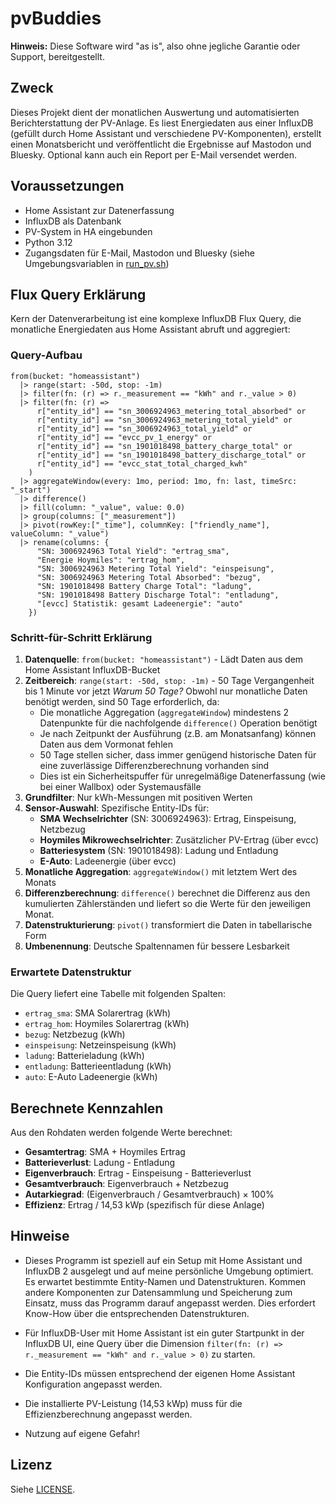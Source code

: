 # pvBuddies

**Hinweis:** Diese Software wird "as is", also ohne jegliche Garantie oder Support, bereitgestellt.

## Zweck

Dieses Projekt dient der monatlichen Auswertung und automatisierten Berichterstattung der PV-Anlage. Es liest Energiedaten aus einer InfluxDB (gefüllt durch Home Assistant und verschiedene PV-Komponenten), erstellt einen Monatsbericht und veröffentlicht die Ergebnisse auf Mastodon und Bluesky. Optional kann auch ein Report per E-Mail versendet werden.

## Voraussetzungen

- Home Assistant zur Datenerfassung
- InfluxDB als Datenbank
- PV-System in HA eingebunden
- Python 3.12
- Zugangsdaten für E-Mail, Mastodon und Bluesky (siehe Umgebungsvariablen in [run_pv.sh](run_pv.sh))

## Flux Query Erklärung

Kern der Datenverarbeitung ist eine komplexe InfluxDB Flux Query, die monatliche Energiedaten aus Home Assistant abruft und aggregiert:

### Query-Aufbau

```flux
from(bucket: "homeassistant")
  |> range(start: -50d, stop: -1m)
  |> filter(fn: (r) => r._measurement == "kWh" and r._value > 0)
  |> filter(fn: (r) =>
      r["entity_id"] == "sn_3006924963_metering_total_absorbed" or
      r["entity_id"] == "sn_3006924963_metering_total_yield" or
      r["entity_id"] == "sn_3006924963_total_yield" or
      r["entity_id"] == "evcc_pv_1_energy" or
      r["entity_id"] == "sn_1901018498_battery_charge_total" or
      r["entity_id"] == "sn_1901018498_battery_discharge_total" or
      r["entity_id"] == "evcc_stat_total_charged_kwh"
    )
  |> aggregateWindow(every: 1mo, period: 1mo, fn: last, timeSrc: "_start")
  |> difference()
  |> fill(column: "_value", value: 0.0)
  |> group(columns: ["_measurement"])
  |> pivot(rowKey:["_time"], columnKey: ["friendly_name"], valueColumn: "_value")
  |> rename(columns: {
      "SN: 3006924963 Total Yield": "ertrag_sma",
      "Energie Hoymiles": "ertrag_hom",
      "SN: 3006924963 Metering Total Yield": "einspeisung",
      "SN: 3006924963 Metering Total Absorbed": "bezug",
      "SN: 1901018498 Battery Charge Total": "ladung",
      "SN: 1901018498 Battery Discharge Total": "entladung",
      "[evcc] Statistik: gesamt Ladeenergie": "auto"
    })
```

### Schritt-für-Schritt Erklärung

1. **Datenquelle**: `from(bucket: "homeassistant")` - Lädt Daten aus dem Home Assistant InfluxDB-Bucket
2. **Zeitbereich**: `range(start: -50d, stop: -1m)` - 50 Tage Vergangenheit bis 1 Minute vor jetzt
   *Warum 50 Tage?* Obwohl nur monatliche Daten benötigt werden, sind 50 Tage erforderlich, da:
   - Die monatliche Aggregation (`aggregateWindow`) mindestens 2 Datenpunkte für die nachfolgende `difference()` Operation benötigt
   - Je nach Zeitpunkt der Ausführung (z.B. am Monatsanfang) können Daten aus dem Vormonat fehlen
   - 50 Tage stellen sicher, dass immer genügend historische Daten für eine zuverlässige Differenzberechnung vorhanden sind
   - Dies ist ein Sicherheitspuffer für unregelmäßige Datenerfassung (wie bei einer Wallbox) oder Systemausfälle
3. **Grundfilter**: Nur kWh-Messungen mit positiven Werten
4. **Sensor-Auswahl**: Spezifische Entity-IDs für:
   - **SMA Wechselrichter** (SN: 3006924963): Ertrag, Einspeisung, Netzbezug
   - **Hoymiles Mikrowechselrichter**: Zusätzlicher PV-Ertrag (über evcc)
   - **Batteriesystem** (SN: 1901018498): Ladung und Entladung
   - **E-Auto**: Ladeenergie (über evcc)
5. **Monatliche Aggregation**: `aggregateWindow()` mit letztem Wert des Monats
6. **Differenzberechnung**: `difference()` berechnet die Differenz aus den kumulierten Zählerständen und liefert so die Werte für den jeweiligen Monat.
7. **Datenstrukturierung**: `pivot()` transformiert die Daten in tabellarische Form
8. **Umbenennung**: Deutsche Spaltennamen für bessere Lesbarkeit

### Erwartete Datenstruktur

Die Query liefert eine Tabelle mit folgenden Spalten:

- `ertrag_sma`: SMA Solarertrag (kWh)
- `ertrag_hom`: Hoymiles Solarertrag (kWh)
- `bezug`: Netzbezug (kWh)
- `einspeisung`: Netzeinspeisung (kWh)
- `ladung`: Batterieladung (kWh)
- `entladung`: Batterieentladung (kWh)
- `auto`: E-Auto Ladeenergie (kWh)

## Berechnete Kennzahlen

Aus den Rohdaten werden folgende Werte berechnet:

- **Gesamtertrag**: SMA + Hoymiles Ertrag
- **Batterieverlust**: Ladung - Entladung
- **Eigenverbrauch**: Ertrag - Einspeisung - Batterieverlust
- **Gesamtverbrauch**: Eigenverbrauch + Netzbezug
- **Autarkiegrad**: (Eigenverbrauch / Gesamtverbrauch) × 100%
- **Effizienz**: Ertrag / 14,53 kWp (spezifisch für diese Anlage)

## Hinweise

- Dieses Programm ist speziell auf ein Setup mit Home Assistant und InfluxDB 2 ausgelegt und auf meine persönliche Umgebung optimiert. Es erwartet bestimmte Entity-Namen und Datenstrukturen. Kommen andere Komponenten zur Datensammlung und Speicherung zum Einsatz, muss das Programm darauf angepasst werden. Dies erfordert Know-How über die entsprechenden Datenstrukturen.
- Für InfluxDB-User mit Home Assistant ist ein guter Startpunkt in der InfluxDB UI, eine Query über die Dimension `filter(fn: (r) => r._measurement == "kWh" and r._value > 0)` zu starten.
- Die Entity-IDs müssen entsprechend der eigenen Home Assistant Konfiguration angepasst werden.
- Die installierte PV-Leistung (14,53 kWp) muss für die Effizienzberechnung angepasst werden.

- Nutzung auf eigene Gefahr!

## Lizenz

Siehe [LICENSE](LICENSE).